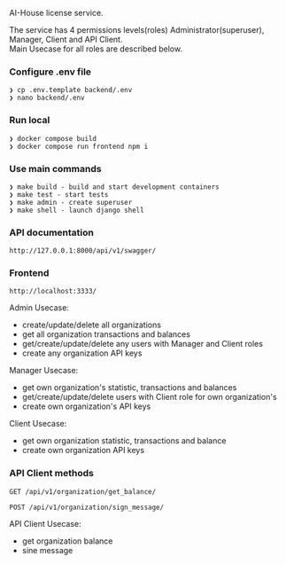 AI-House license service.

The service has 4 permissions levels(roles) Administrator(superuser), Manager,
Client and API Client. <br>Main Usecase for all roles are described below.

### Configure .env file
```
❯ cp .env.template backend/.env
❯ nano backend/.env
```

### Run local 
```
❯ docker compose build
❯ docker compose run frontend npm i
```

### Use main commands
```
❯ make build - build and start development containers
❯ make test - start tests
❯ make admin - create superuser
❯ make shell - launch django shell
```

### API documentation
```
http://127.0.0.1:8000/api/v1/swagger/
```

### Frontend
```
http://localhost:3333/
```
Admin Usecase:
- create/update/delete all organizations
- get all organization transactions and balances
- get/create/update/delete any users with Manager and Client roles
- create any organization API keys

Manager Usecase:
- get own organization's statistic, transactions and balances
- get/create/update/delete users with Client role for own organization's
- create own organization's API keys

Client Usecase:
- get own organization statistic, transactions and balance
- create own organization API keys

### API Client methods
```
GET /api/v1/organization/get_balance/
```
```
POST /api/v1/organization/sign_message/
```

API Client Usecase:
- get organization balance
- sine message

